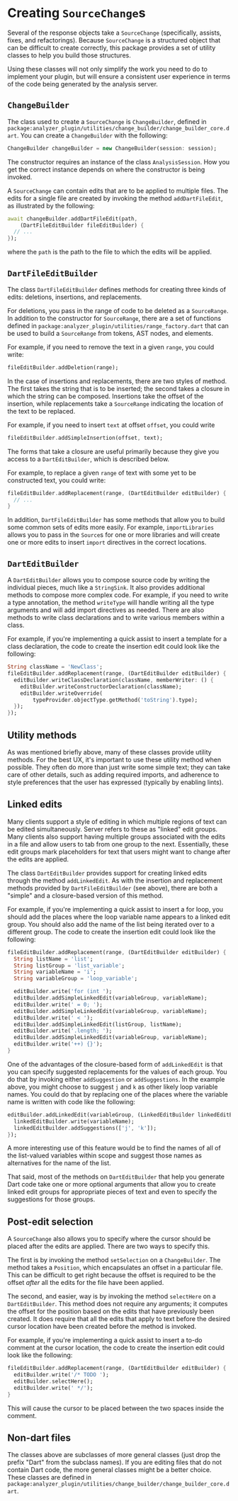 # Creating `SourceChange`s

Several of the response objects take a `SourceChange` (specifically, assists,
fixes, and refactorings). Because `SourceChange` is a structured object that
can be difficult to create correctly, this package provides a set of utility
classes to help you build those structures.

Using these classes will not only simplify the work you need to do to implement
your plugin, but will ensure a consistent user experience in terms of the code
being generated by the analysis server.

## `ChangeBuilder`

The class used to create a `SourceChange` is `ChangeBuilder`, defined in
`package:analyzer_plugin/utilities/change_builder/change_builder_core.dart`.
You can create a `ChangeBuilder` with the following:

```dart
ChangeBuilder changeBuilder = new ChangeBuilder(session: session);
```

The constructor requires an instance of the class `AnalysisSession`. How you get
the correct instance depends on where the constructor is being invoked.

A `SourceChange` can contain edits that are to be applied to multiple files. The
edits for a single file are created by invoking the method `addDartFileEdit`, as
illustrated by the following:

```dart
await changeBuilder.addDartFileEdit(path,
    (DartFileEditBuilder fileEditBuilder) {
  // ...
});
```

where the `path` is the path to the file to which the edits will be applied.

## `DartFileEditBuilder`

The class `DartFileEditBuilder` defines methods for creating three kinds of
edits: deletions, insertions, and replacements.

For deletions, you pass in the range of code to be deleted as a `SourceRange`.
In addition to the constructor for `SourceRange`, there are a set of functions
defined in `package:analyzer_plugin/utilities/range_factory.dart` that can be
used to build a `SourceRange` from tokens, AST nodes, and elements.

For example, if you need to remove the text in a given `range`, you could write:

```dart
fileEditBuilder.addDeletion(range);
```

In the case of insertions and replacements, there are two styles of method. The
first takes the string that is to be inserted; the second takes a closure in
which the string can be composed. Insertions take the offset of the insertion,
while replacements take a `SourceRange` indicating the location of the text to
be replaced.

For example, if you need to insert `text` at offset `offset`, you could write

```dart
fileEditBuilder.addSimpleInsertion(offset, text);
```

The forms that take a closure are useful primarily because they give you access
to a `DartEditBuilder`, which is described below.

For example, to replace a given `range` of text with some yet to be constructed
text, you could write:

```dart
fileEditBuilder.addReplacement(range, (DartEditBuilder editBuilder) {
  // ...
}
```

In addition, `DartFileEditBuilder` has some methods that allow you to build some
common sets of edits more easily. For example, `importLibraries` allows you to
pass in the `Source`s for one or more libraries and will create one or more
edits to insert `import` directives in the correct locations.

## `DartEditBuilder`

A `DartEditBuilder` allows you to compose source code by writing the individual
pieces, much like a `StringSink`. It also provides additional methods to compose
more complex code. For example, if you need to write a type annotation, the
method `writeType` will handle writing all the type arguments and will add
import directives as needed. There are also methods to write class declarations
and to write various members within a class.

For example, if you're implementing a quick assist to insert a template for a
class declaration, the code to create the insertion edit could look like the
following:

```dart
String className = 'NewClass';
fileEditBuilder.addReplacement(range, (DartEditBuilder editBuilder) {
  editBuilder.writeClassDeclaration(className, memberWriter: () {
    editBuilder.writeConstructorDeclaration(className);
    editBuilder.writeOverride(
        typeProvider.objectType.getMethod('toString').type);
  });
});
```

## Utility methods

As was mentioned briefly above, many of these classes provide utility methods.
For the best UX, it's important to use these utility method when possible. They
often do more than just write some simple text; they can take care of other
details, such as adding required imports, and adherence to style preferences
that the user has expressed (typically by enabling lints).

## Linked edits

Many clients support a style of editing in which multiple regions of text can be
edited simultaneously. Server refers to these as "linked" edit groups. Many
clients also support having multiple groups associated with the edits in a file
and allow users to tab from one group to the next. Essentially, these edit
groups mark placeholders for text that users might want to change after the
edits are applied.

The class `DartEditBuilder` provides support for creating linked edits through
the method `addLinkedEdit`. As with the insertion and replacement methods
provided by `DartFileEditBuilder` (see above), there are both a "simple" and a
closure-based version of this method.

For example, if you're implementing a quick assist to insert a for loop, you
should add the places where the loop variable name appears to a linked edit
group. You should also add the name of the list being iterated over to a
different group. The code to create the insertion edit could look like the
following:

```dart
fileEditBuilder.addReplacement(range, (DartEditBuilder editBuilder) {
  String listName = 'list';
  String listGroup = 'list_variable';
  String variableName = 'i';
  String variableGroup = 'loop_variable';

  editBuilder.write('for (int ');
  editBuilder.addSimpleLinkedEdit(variableGroup, variableName);
  editBuilder.write(' = 0; ');
  editBuilder.addSimpleLinkedEdit(variableGroup, variableName);
  editBuilder.write(' < ');
  editBuilder.addSimpleLinkedEdit(listGroup, listName);
  editBuilder.write('.length; ');
  editBuilder.addSimpleLinkedEdit(variableGroup, variableName);
  editBuilder.write('++) {}');
}
```

One of the advantages of the closure-based form of `addLinkedEdit` is that you
can specify suggested replacements for the values of each group. You do that by
invoking either `addSuggestion` or  `addSuggestions`. In the example above, you
might choose to suggest `j` and `k` as other likely loop variable names. You
could do that by replacing one of the places where the variable name is written
with code like the following:

```dart
editBuilder.addLinkedEdit(variableGroup, (LinkedEditBuilder linkedEditBuilder) {
  linkedEditBuilder.write(variableName);
  linkedEditBuilder.addSuggestions(['j', 'k']);
});
```

A more interesting use of this feature would be to find the names of all of the
list-valued variables within scope and suggest those names as alternatives for
the name of the list.

That said, most of the methods on `DartEditBuilder` that help you generate Dart
code take one or more optional arguments that allow you to create linked edit
groups for appropriate pieces of text and even to specify the suggestions for
those groups.

## Post-edit selection

A `SourceChange` also allows you to specify where the cursor should be placed
after the edits are applied. There are two ways to specify this.

The first is by invoking the method `setSelection` on a `ChangeBuilder`.
The method takes a `Position`, which encapsulates an offset in a particular
file. This can be difficult to get right because the offset is required to be
the offset *after* all the edits for the file have been applied.

The second, and easier, way is by invoking the method `selectHere` on a
`DartEditBuilder`. This method does not require any arguments; it computes the
offset for the position based on the edits that have previously been created.
It does require that all the edits that apply to text before the desired
cursor location have been created before the method is invoked.

For example, if you're implementing a quick assist to insert a to-do comment at
the cursor location, the code to create the insertion edit could look like the
following:

```dart
fileEditBuilder.addReplacement(range, (DartEditBuilder editBuilder) {
  editBuilder.write('/* TODO ');
  editBuilder.selectHere();
  editBuilder.write(' */');
}
```

This will cause the cursor to be placed between the two spaces inside the
comment.

## Non-dart files

The classes above are subclasses of more general classes (just drop the
prefix "Dart" from the subclass names). If you are editing files that do not
contain Dart code, the more general classes might be a better choice. These
classes are defined in
`package:analyzer_plugin/utilities/change_builder/change_builder_core.dart`.
